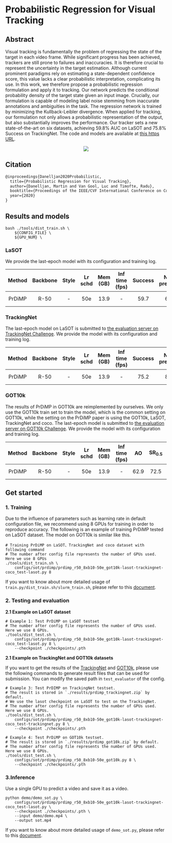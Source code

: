 # Probabilistic Regression for Visual Tracking

## Abstract

<!-- [ABSTRACT] -->

Visual tracking is fundamentally the problem of regressing the state of the target in each video frame. While significant progress has been achieved, trackers are still prone to failures and inaccuracies. It is therefore crucial to represent the uncertainty in the target estimation. Although current prominent paradigms rely on estimating a state-dependent confidence score, this value lacks a clear probabilistic interpretation, complicating its use.
In this work, we therefore propose a probabilistic regression formulation and apply it to tracking. Our network predicts the conditional probability density of the target state given an input image. Crucially, our formulation is capable of modeling label noise stemming from inaccurate annotations and ambiguities in the task. The regression network is trained by minimizing the Kullback-Leibler divergence. When applied for tracking, our formulation not only allows a probabilistic representation of the output, but also substantially improves the performance. Our tracker sets a new state-of-the-art on six datasets, achieving 59.8% AUC on LaSOT and 75.8% Success on TrackingNet. The code and models are available at [this https URL](https://github.com/visionml/pytracking).

<!-- [IMAGE] -->

<div align="center">
  <img src="https://user-images.githubusercontent.com/34888372/188844862-9bec1963-54f4-4c1c-b013-52fec3811465.png"/>
</div>

## Citation

<!-- [ALGORITHM] -->

```latex
@inproceedings{Danelljan2020Probabilistic,
  title={Probabilistic Regression for Visual Tracking},
  author={Danelljan, Martin and Van Gool, Luc and Timofte, Radu},
  booktitle={Proceedings of the IEEE/CVF International Conference on Computer Vision},
  year={2020}
}
```

## Results and models

```
bash ./tools/dist_train.sh \
    ${CONFIG_FILE} \
    ${GPU_NUM} \
```

### LaSOT

We provide the last-epoch model with its configuration and training log.

| Method | Backbone | Style | Lr schd | Mem (GB) | Inf time (fps) | Success | Norm precision | Precision |                                   Config                                   |                                                                                                                                                                                                                Download                                                                                                                                                                                                                |
| :----: | :------: | :---: | :-----: | :------: | :------------: | :-----: | :------------: | :-------: | :------------------------------------------------------------------------: | :------------------------------------------------------------------------------------------------------------------------------------------------------------------------------------------------------------------------------------------------------------------------------------------------------------------------------------------------------------------------------------------------------------------------------------: |
| PrDiMP |   R-50   |   -   |   50e   |   13.9   |       -        |  59.7   |      67.7      |   60.5    | [config](prdimp_r50_8xb10-50e_got10k-lasot-trackingnet-coco_test-lasot.py) | [model](https://download.openmmlab.com/mmtracking/sot/prdimp/prdimp_r50_8xb10-50e_got10k-lasot-trackingnet-coco_test-lasot/prdimp_r50_8xb10-50e_got10k-lasot-trackingnet-coco_test-lasot_20220822_082200-b7dbeca4.pth) \| [log](https://download.openmmlab.com/mmtracking/sot/prdimp/prdimp_r50_8xb10-50e_got10k-lasot-trackingnet-coco_test-lasot/prdimp_r50_8xb10-50e_got10k-lasot-trackingnet-coco_test-lasot_20220822_082200.json) |

### TrackingNet

The last-epoch model on LaSOT is submitted to [the evaluation server on TrackingNet Challenge](https://eval.ai/web/challenges/challenge-page/1805/). We provide the model with its configuration and training log.

| Method | Backbone | Style | Lr schd | Mem (GB) | Inf time (fps) | Success | Norm precision | Precision |                                      Config                                      |                                                                                                                                                                                                                Download                                                                                                                                                                                                                |
| :----: | :------: | :---: | :-----: | :------: | :------------: | :-----: | :------------: | :-------: | :------------------------------------------------------------------------------: | :------------------------------------------------------------------------------------------------------------------------------------------------------------------------------------------------------------------------------------------------------------------------------------------------------------------------------------------------------------------------------------------------------------------------------------: |
| PrDiMP |   R-50   |   -   |   50e   |   13.9   |       -        |  75.2   |      80.5      |   70.1    | [config](prdimp_r50_8xb10-50e_got10k-lasot-trackingnet-coco_test-trackingnet.py) | [model](https://download.openmmlab.com/mmtracking/sot/prdimp/prdimp_r50_8xb10-50e_got10k-lasot-trackingnet-coco_test-lasot/prdimp_r50_8xb10-50e_got10k-lasot-trackingnet-coco_test-lasot_20220822_082200-b7dbeca4.pth) \| [log](https://download.openmmlab.com/mmtracking/sot/prdimp/prdimp_r50_8xb10-50e_got10k-lasot-trackingnet-coco_test-lasot/prdimp_r50_8xb10-50e_got10k-lasot-trackingnet-coco_test-lasot_20220822_082200.json) |

### GOT10k

The results of PrDiMP in GOT10k are reimplemented by ourselves. We only use the GOT10k train set to train the model, which is the common setting on GOT10k, while the setting on the PrDiMP paper is using the GOT10k, LaSOT, TrackingNet and coco.  The last-epoch model is submitted to [the evaluation server on GOT10k Challenge](http://got-10k.aitestunion.com/). We provide the model with its configuration and training log.

| Method | Backbone | Style | Lr schd | Mem (GB) | Inf time (fps) |  AO  | SR<sub>0.5</sub> | SR<sub>0.75</sub> |                  Config                  |                                                                                                                                            Download                                                                                                                                            |
| :----: | :------: | :---: | :-----: | :------: | :------------: | :--: | :--------------: | :---------------: | :--------------------------------------: | :--------------------------------------------------------------------------------------------------------------------------------------------------------------------------------------------------------------------------------------------------------------------------------------------: |
| PrDiMP |   R-50   |   -   |   50e   |   13.9   |       -        | 62.9 |       72.5       |       52.8        | [config](prdimp_r50_8xb10-50e_got10k.py) | [model](https://download.openmmlab.com/mmtracking/sot/prdimp/prdimp_r50_8xb10-50e_got10k/prdimp_r50_8xb10-50e_got10k_20220907_173919-fa24df25.pth) \| [log](https://download.openmmlab.com/mmtracking/sot/prdimp/prdimp_r50_8xb10-50e_got10k/prdimp_r50_8xb10-50e_got10k_20220907_173919.json) |

## Get started

### 1. Training

Due to the influence of parameters such as learning rate in default configuration file, we recommend using 8 GPUs for training in order to reproduce accuracy. The following is an example of training PrDiMP tested on LaSOT dataset. The model on GOT10k is similar like this.

```shell
# Training PrDiMP on LaSOT、TrackingNet and coco dataset with following command
# The number after config file represents the number of GPUs used. Here we use 8 GPUs
./tools/dist_train.sh \
    configs/sot/prdimp/prdimp_r50_8xb10-50e_got10k-lasot-trackingnet-coco_test-lasot.py 8
```

If you want to know about more detailed usage of `train.py/dist_train.sh/slurm_train.sh`, please refer to this [document](../../../docs/en/user_guides/4_train_test.md).

### 2. Testing and evaluation

**2.1 Example on LaSOT dataset**

```shell
# Example 1: Test PrDiMP on LaSOT testset
# The number after config file represents the number of GPUs used. Here we use 8 GPUs.
./tools/dist_test.sh \
    configs/sot/prdimp/prdimp_r50_8xb10-50e_got10k-lasot-trackingnet-coco_test-lasot.py 8 \
    --checkpoint ./checkpoints/.pth
```

**2.1 Example on TrackingNet and GOT10k datasets**

If you want to get the results of the [TrackingNet](https://eval.ai/web/challenges/challenge-page/1805/) and [GOT10k](http://got-10k.aitestunion.com/), please use the following commands to generate result files that can be used for submission. You can modify the saved path in `test_evaluator` of the config.

```shell
# Example 3: Test PrDIMP on TrackingNet testset.
# The result is stored in `./results/prdimp_trackingnet.zip` by default.
# We use the lasot checkpoint on LaSOT to test on the TrackingNet.
# The number after config file represents the number of GPUs used. Here we use 8 GPUs.
./tools/dist_test.sh \
    configs/sot/prdimp/prdimp_r50_8xb10-50e_got10k-lasot-trackingnet-coco_test-trackingnet.py 8 \
    --checkpoint ./checkpoints/.pth
```

```shell
# Example 4: Test PrDiMP on GOT10k testset.
# The result is stored in `./results/prdimp_got10k.zip` by default.
# The number after config file represents the number of GPUs used. Here we use 8 GPUs.
./tools/dist_test.sh \
    configs/sot/prdimp/prdimp_r50_8xb10-50e_got10k.py 8 \
    --checkpoint ./checkpoints/.pth
```

### 3.Inference

Use a single GPU to predict a video and save it as a video.

```shell
python demo/demo_sot.py \
    configs/sot/prdimp/prdimp_r50_8xb10-50e_got10k-lasot-trackingnet-coco_test-lasot.py \
    --checkpoint ./checkpoints/.pth \
    --input demo/demo.mp4 \
    --output sot.mp4
```

If you want to know about more detailed usage of `demo_sot.py`, please refer to this [document](../../../docs/en/user_guides/3_inference.md).
